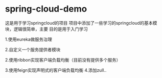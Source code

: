 # spring-cloud-demo
这是用于学习springcloud的项目
项目中添加了一些学习的springcloud的基本模块，逻辑很简单，主要
目的是用于入门学习

1.使用eureka做服务治理

2.自定义一个服务提供者模块

2.使用ribbon实现客户端负载均衡（目前没有提供多个服务）

3.使用feign实现声明式的客户端负载均衡
4.添加zull..
